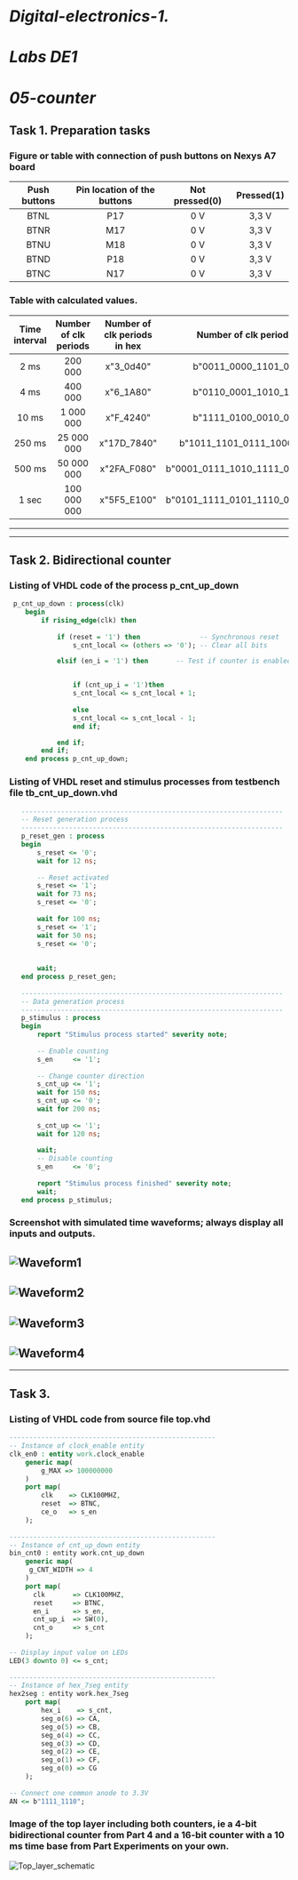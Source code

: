# *Digital-electronics-1.*

# *Labs DE1* 

# *05-counter*

## Task 1. Preparation tasks

### Figure or table with connection of push buttons on Nexys A7 board

| **Push buttons** | **Pin location of the buttons** | **Not pressed(0)** | **Pressed(1)** |
| :-: | :-: | :-: | :-: |
| BTNL | P17 | 0 V | 3,3 V |
| BTNR | M17 | 0 V | 3,3 V |
| BTNU | M18 | 0 V | 3,3 V |
| BTND | P18 | 0 V | 3,3 V |
| BTNC | N17 | 0 V | 3,3 V |


### Table with calculated values.

| **Time interval** | **Number of clk periods** | **Number of clk periods in hex** | **Number of clk periods in binary** |
| :-: | :-: | :-: | :-: |
| 2 ms   |     200 000 |   x"3_0d40" |           b"0011_0000_1101_0100_0000" |
| 4 ms   |     400 000 |   x"6_1A80" |           b"0110_0001_1010_1000_0000" |
| 10 ms  |   1 000 000 |   x"F_4240" |           b"1111_0100_0010_0100_0000" |
| 250 ms |  25 000 000 | x"17D_7840" |      b"1011_1101_0111_1000_0100_0000" |
| 500 ms |  50 000 000 | x"2FA_F080" | b"0001_0111_1010_1111_0000_1000_0000" |
| 1 sec  | 100 000 000 | x"5F5_E100" | b"0101_1111_0101_1110_0001_0000_0000" |
-----------------------------
-----------------------------
## Task 2. Bidirectional counter

### Listing of VHDL code of the process p_cnt_up_down
```VHDL
 p_cnt_up_down : process(clk)
    begin
        if rising_edge(clk) then
         
            if (reset = '1') then               -- Synchronous reset
                s_cnt_local <= (others => '0'); -- Clear all bits

            elsif (en_i = '1') then       -- Test if counter is enabled


                if (cnt_up_i = '1')then
                s_cnt_local <= s_cnt_local + 1;
                
                else
                s_cnt_local <= s_cnt_local - 1;
                end if;

            end if;
        end if;
    end process p_cnt_up_down;
```

### Listing of VHDL reset and stimulus processes from testbench file tb_cnt_up_down.vhd
```VHDL
   ------------------------------------------------------------------
   -- Reset generation process                                       
   ------------------------------------------------------------------
   p_reset_gen : process                                             
   begin                                                             
       s_reset <= '0';                                               
       wait for 12 ns;                                               
                                                                     
       -- Reset activated                                            
       s_reset <= '1';                                               
       wait for 73 ns;                                               
       s_reset <= '0';                                               
                                                                     
       wait for 100 ns;                                              
       s_reset <= '1';                                               
       wait for 50 ns;                                               
       s_reset <= '0';                                               
                                                                     
                                                                     
       wait;                                                         
   end process p_reset_gen;                                          
                                                                     
   ------------------------------------------------------------------
   -- Data generation process                                        
   ------------------------------------------------------------------
   p_stimulus : process                                              
   begin                                                             
       report "Stimulus process started" severity note;              
                                                                     
       -- Enable counting                                            
       s_en     <= '1';                                              
                                                                     
       -- Change counter direction                                   
       s_cnt_up <= '1';                                              
       wait for 150 ns;                                              
       s_cnt_up <= '0';                                              
       wait for 200 ns;                                              
                                                                     
       s_cnt_up <= '1';                                              
       wait for 120 ns;                                              
                                                                     
       wait;                                                         
       -- Disable counting                                           
       s_en     <= '0';                                              
                                                                     
       report "Stimulus process finished" severity note;             
       wait;                                                         
   end process p_stimulus; 
```

### Screenshot with simulated time waveforms; always display all inputs and outputs.

![Waveform1](Images/Waveform1.png)
-----------------------------
![Waveform2](Images/Waveform2.png)
-----------------------------
![Waveform3](Images/Waveform3.png)
-----------------------------
![Waveform4](Images/Waveform4.png)
-----------------------------
-----------------------------
## Task 3. 

### Listing of VHDL code from source file top.vhd
```VHDL
----------------------------------------------------
-- Instance of clock_enable entity                  
clk_en0 : entity work.clock_enable                  
    generic map(                                    
        g_MAX => 100000000                          
    )                                               
    port map(                                       
        clk    => CLK100MHZ,                        
        reset  => BTNC,                             
        ce_o   => s_en                              
    );                                              
                                                    
----------------------------------------------------
-- Instance of cnt_up_down entity                   
bin_cnt0 : entity work.cnt_up_down                  
    generic map(                                    
     g_CNT_WIDTH => 4                               
    )                                               
    port map(                                       
      clk       => CLK100MHZ,                       
      reset     => BTNC,                            
      en_i      => s_en,                            
      cnt_up_i  => SW(0),                           
      cnt_o     => s_cnt                            
    );                                              
                                                    
-- Display input value on LEDs                      
LED(3 downto 0) <= s_cnt;                           
                                                    
----------------------------------------------------
-- Instance of hex_7seg entity                      
hex2seg : entity work.hex_7seg                      
    port map(                                       
        hex_i    => s_cnt,                          
        seg_o(6) => CA,                             
        seg_o(5) => CB,                             
        seg_o(4) => CC,                             
        seg_o(3) => CD,                             
        seg_o(2) => CE,                             
        seg_o(1) => CF,                             
        seg_o(0) => CG                              
    );                                              
                                                    
-- Connect one common anode to 3.3V                 
AN <= b"1111_1110";                                 
```

### Image of the top layer including both counters, ie a 4-bit bidirectional counter from Part 4 and a 16-bit counter with a 10 ms time base from Part Experiments on your own.

![Top_layer_schematic](Images/schema.png)